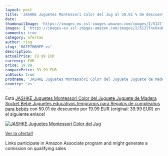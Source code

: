 ```yaml
---
layout: post
title: 'JASHKE Juguetes Montessori Color del Jug al 50.01 % de descuento'
date: 
thumbnailImage: 'https://images-eu.ssl-images-amazon.com/images/I/512lTnxOxUL._SL200_.jpg'
images: [ 'https://images-eu.ssl-images-amazon.com/images/I/512lTnxOxUL._SL200_.jpg' ]
comments: true
category: ofertas
author: ring
slug: 'B07P7M6MFP-es'
description:
actualPrice: 19.99 EUR
currency: EUR
price: 19.99
comparePrice: 39.99 EUR
inStock: true
prodname: 'JASHKE Juguetes Montessori Color del Juguete Juguete de Madera Socket Bebé Juguetes educativos tempranos para Regalos de cumpleaños para bebés'
country: 'es'
---
```


Está [JASHKE Juguetes Montessori Color del Juguete Juguete de Madera Socket Bebé Juguetes educativos tempranos para Regalos de cumpleaños para bebés](https://www.amazon.es/dp/B07P7M6MFP/?tag=tolees-21) con 50.01 de descuento por 19.99 EUR (original: 39.99 EUR) en el siguiente enlace!

[![JASHKE Juguetes Montessori Color del Jug](https://images-eu.ssl-images-amazon.com/images/I/512lTnxOxUL._SL200_.jpg)](https://www.amazon.es/dp/B07P7M6MFP/?tag=tolees-21)

[Ver la oferta!!](https://www.amazon.es/dp/B07P7M6MFP/?tag=tolees-21)

Links participate in Amazon Associate program and might generate a comission on qualifying sales


